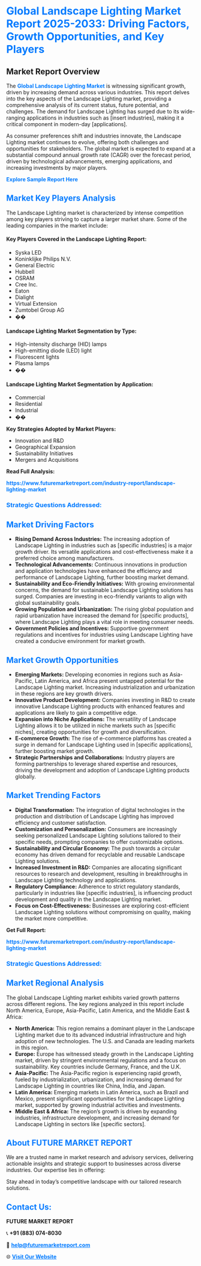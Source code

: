 <h1 style="color: #007BFF;">Global Landscape Lighting Market Report 2025-2033: Driving Factors, Growth Opportunities, and Key Players</h1>

<section id="overview">
<h2>Market Report Overview</h2>
<p>The <a href="https://www.futuremarketreport.com/industry-report/landscape-lighting-market" style="color: #007BFF; text-decoration: none;"><strong>Global Landscape Lighting Market</strong></a> is witnessing significant growth, driven by increasing demand across various industries. This report delves into the key aspects of the Landscape Lighting market, providing a comprehensive analysis of its current status, future potential, and challenges. The demand for Landscape Lighting has surged due to its wide-ranging applications in industries such as [insert industries], making it a critical component in modern-day [applications].</p>
<p>As consumer preferences shift and industries innovate, the Landscape Lighting market continues to evolve, offering both challenges and opportunities for stakeholders. The global market is expected to expand at a substantial compound annual growth rate (CAGR) over the forecast period, driven by technological advancements, emerging applications, and increasing investments by major players.</p>
</section>

<section id="overview">
<p><a href="https://www.futuremarketreport.com/request-sample/reportId=118207" style="color: #007BFF; text-decoration: none;"><strong>Explore Sample Report Here</strong></a></p>
</section>

<section id="key-players">
<h2 style="color: #007BFF;">Market Key Players Analysis</h2>
<p>The Landscape Lighting market is characterized by intense competition among key players striving to capture a larger market share. Some of the leading companies in the market include:</p>
<h4>Key Players Covered in the Landscape Lighting Report:</h4>
<ul><li>Syska LED</li><li>Koninklijke Philips N.V.</li><li>General Electric</li><li>Hubbell</li><li>OSRAM</li><li>Cree Inc.</li><li>Eaton</li><li>Dialight</li><li>Virtual Extension</li><li>Zumtobel Group AG</li><li>��</li></ul>
<h4>Landscape Lighting Market Segmentation by Type:</h4>
<ul><li>High-intensity discharge (HID) lamps</li><li>High-emitting diode (LED) light</li><li>Fluorescent lights</li><li>Plasma lamps</li><li>��</li></ul>

<h4>Landscape Lighting Market Segmentation by Application:</h4>
<ul><li>Commercial</li><li>Residential</li><li>Industrial</li><li>��</li></ul>
<p><strong>Key Strategies Adopted by Market Players:</strong></p>
<ul>
<li>Innovation and R&D</li>
<li>Geographical Expansion</li>
<li>Sustainability Initiatives</li>
<li>Mergers and Acquisitions</li>
</ul>
</section>

<section>
<p><strong>Read Full Analysis: </strong></p><a href="https://www.futuremarketreport.com/industry-report/landscape-lighting-market" style="color: #007BFF; text-decoration: none;"><strong>https://www.futuremarketreport.com/industry-report/landscape-lighting-market</strong></a>
<h3 style="color: #007BFF;">Strategic Questions Addressed:</h3>
</section>

<section id="driving-factors">
<h2 style="color: #007BFF;">Market Driving Factors</h2>
<ul>
<li><strong>Rising Demand Across Industries:</strong> The increasing adoption of Landscape Lighting in industries such as [specific industries] is a major growth driver. Its versatile applications and cost-effectiveness make it a preferred choice among manufacturers.</li>
<li><strong>Technological Advancements:</strong> Continuous innovations in production and application technologies have enhanced the efficiency and performance of Landscape Lighting, further boosting market demand.</li>
<li><strong>Sustainability and Eco-Friendly Initiatives:</strong> With growing environmental concerns, the demand for sustainable Landscape Lighting solutions has surged. Companies are investing in eco-friendly variants to align with global sustainability goals.</li>
<li><strong>Growing Population and Urbanization:</strong> The rising global population and rapid urbanization have increased the demand for [specific products], where Landscape Lighting plays a vital role in meeting consumer needs.</li>
<li><strong>Government Policies and Incentives:</strong> Supportive government regulations and incentives for industries using Landscape Lighting have created a conducive environment for market growth.</li>
</ul>
</section>

<section id="growth-opportunities">
<h2 style="color: #007BFF;">Market Growth Opportunities</h2>
<ul>
<li><strong>Emerging Markets:</strong> Developing economies in regions such as Asia-Pacific, Latin America, and Africa present untapped potential for the Landscape Lighting market. Increasing industrialization and urbanization in these regions are key growth drivers.</li>
<li><strong>Innovative Product Development:</strong> Companies investing in R&D to create innovative Landscape Lighting products with enhanced features and applications are likely to gain a competitive edge.</li>
<li><strong>Expansion into Niche Applications:</strong> The versatility of Landscape Lighting allows it to be utilized in niche markets such as [specific niches], creating opportunities for growth and diversification.</li>
<li><strong>E-commerce Growth:</strong> The rise of e-commerce platforms has created a surge in demand for Landscape Lighting used in [specific applications], further boosting market growth.</li>
<li><strong>Strategic Partnerships and Collaborations:</strong> Industry players are forming partnerships to leverage shared expertise and resources, driving the development and adoption of Landscape Lighting products globally.</li>
</ul>
</section>

<section id="trending-factors">
<h2 style="color: #007BFF;">Market Trending Factors</h2>
<ul>
<li><strong>Digital Transformation:</strong> The integration of digital technologies in the production and distribution of Landscape Lighting has improved efficiency and customer satisfaction.</li>
<li><strong>Customization and Personalization:</strong> Consumers are increasingly seeking personalized Landscape Lighting solutions tailored to their specific needs, prompting companies to offer customizable options.</li>
<li><strong>Sustainability and Circular Economy:</strong> The push towards a circular economy has driven demand for recyclable and reusable Landscape Lighting solutions.</li>
<li><strong>Increased Investment in R&D:</strong> Companies are allocating significant resources to research and development, resulting in breakthroughs in Landscape Lighting technology and applications.</li>
<li><strong>Regulatory Compliance:</strong> Adherence to strict regulatory standards, particularly in industries like [specific industries], is influencing product development and quality in the Landscape Lighting market.</li>
<li><strong>Focus on Cost-Effectiveness:</strong> Businesses are exploring cost-efficient Landscape Lighting solutions without compromising on quality, making the market more competitive.</li>
</ul>
</section>

<section>
<p><strong>Get Full Report: </strong></p><a href="https://www.futuremarketreport.com/industry-report/landscape-lighting-market" style="color: #007BFF; text-decoration: none;"><strong>https://www.futuremarketreport.com/industry-report/landscape-lighting-market</strong></a>
<h3 style="color: #007BFF;">Strategic Questions Addressed:</h3>
</section>


<section id="regional-analysis">
<h2 style="color: #007BFF;">Market Regional Analysis</h2>
<p>The global Landscape Lighting market exhibits varied growth patterns across different regions. The key regions analyzed in this report include North America, Europe, Asia-Pacific, Latin America, and the Middle East & Africa:</p>
<ul>
<li><strong>North America:</strong> This region remains a dominant player in the Landscape Lighting market due to its advanced industrial infrastructure and high adoption of new technologies. The U.S. and Canada are leading markets in this region.</li>
<li><strong>Europe:</strong> Europe has witnessed steady growth in the Landscape Lighting market, driven by stringent environmental regulations and a focus on sustainability. Key countries include Germany, France, and the U.K.</li>
<li><strong>Asia-Pacific:</strong> The Asia-Pacific region is experiencing rapid growth, fueled by industrialization, urbanization, and increasing demand for Landscape Lighting in countries like China, India, and Japan.</li>
<li><strong>Latin America:</strong> Emerging markets in Latin America, such as Brazil and Mexico, present significant opportunities for the Landscape Lighting market, supported by growing industrial activities and investments.</li>
<li><strong>Middle East & Africa:</strong> The region’s growth is driven by expanding industries, infrastructure development, and increasing demand for Landscape Lighting in sectors like [specific sectors].</li>
</ul>
</section>

<footer>
<h2 style="color: #007BFF;">About FUTURE MARKET REPORT</h2>
<p>We are a trusted name in market research and advisory services, delivering actionable insights and strategic support to businesses across diverse industries. Our expertise lies in offering:</p>

<p>Stay ahead in today’s competitive landscape with our tailored research solutions.</p>

<h2 style="color: #007BFF;">Contact Us:</h2>
<p><strong>FUTURE MARKET REPORT</strong></p>
<p>📞 <strong>+91 (883) 074-8030</strong></p>
<p>📧 <strong><a href="mailto:help@futuremarketreport.com" style="color: #007BFF;">help@futuremarketreport.com</a></strong></p>
<p>🌐 <strong><a href="https://www.futuremarketreport.com/" style="color: #007BFF;">Visit Our Website</a></strong></p>
</footer>
